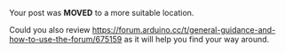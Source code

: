 Your post was **MOVED** to a more suitable location.

Could you also review https://forum.arduino.cc/t/general-guidance-and-how-to-use-the-forum/675159 as it will help you find your way around.
